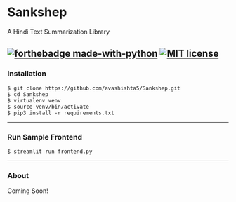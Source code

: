 # Sankshep 
A Hindi Text Summarization Library

[![forthebadge made-with-python](http://ForTheBadge.com/images/badges/made-with-python.svg)](https://www.python.org/)
[![MIT license](https://img.shields.io/badge/License-MIT-blue.svg)](https://lbesson.mit-license.org/)
---
### Installation
```
$ git clone https://github.com/avashishta5/Sankshep.git
$ cd Sankshep
$ virtualenv venv
$ source venv/bin/activate
$ pip3 install -r requirements.txt
```

---
### Run Sample Frontend
```
$ streamlit run frontend.py
```

---
### About
Coming Soon!
